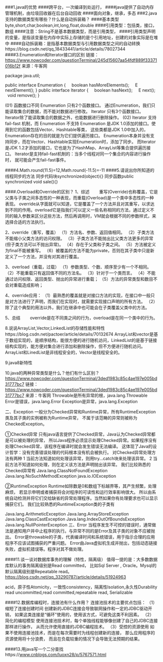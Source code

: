 ###1.java的优势
####跨平台，一次编译到处运行，
####java提供了自动内存管理机制，由垃圾回收器在后台自动回收
####面向对象，继承，多态
###2.java支持的数据类型有哪些？什么是自动拆装箱？
####基本类型byte,short,char,boolean,int,long,float,double
####引用类型：包括类，接口，数组
####注意：String不是基本数据类型，而是引用类型，
####引用类型声明的变量，是指该变量在内存中实际上存储的是个引用地址，创建的对象实际是在堆中
####自动拆装箱：是指基本数据类型与引用数据类型之间的自动转换https://blog.csdn.net/qq_18433441/article/details/78027344
####3.Enumeration和Iterator接口的区别
链接：https://www.nowcoder.com/questionTerminal/245d15607aa54fdf889f33371016b12f
来源：牛客网

package java.util;

public interface Enumeration<E> {
    boolean hasMoreElements();
    E nextElement();
}
public interface Iterator<E> {
    boolean hasNext();
    E next();
    void remove();
}

(01) 函数接口不同
Enumeration 只有2个函数接口。 通过Enumeration，我们只能读取集合的数据，而不能对数据进行修改。 
Iterator 只有3个函数接口。 Iterator除了能读取集合的数据之外，也能数据进行删除操作。
(02) Iterator 支持 fail-fast 机制，而 Enumeration 不支持 
Enumeration 是JDK 1.0添加的接口。使用到它的函数包括Vector、Hashtable等类，
这些类都是JDK 1.0中加入的，Enumeration存在的目的就是为它们提供遍历接口。
Enumeration本身并没有支持同步，而在Vector、Hashtable实现Enumeration时，添加了同步。 
而Iterator 是JDK 1.2才添加的接口，它也是为了HashMap、ArrayList等集合提供遍历接口。
Iterator是支持fail-fast机制的：当多个线程对同一个集合的内容进行操作时，
就可能会产生fail-fast事件。

####4.Math.round(11.5)=12,Math.round(-11.5)=-11
####5.请说出你所知道的线程同步的方法
同步代码块synchronized(object){}
同步函数public synchronized void sale(){}

####.Overload和Override的区别？
1、综述 
　　重写(Override)也称覆盖，它是父类与子类之间多态性的一种表现，而重载(Overload)是一个类中多态性的一种表现。 override从字面就可以知道，它是覆盖了一个方法并且对其重写，以求达到不同的作用。overload它是指我们可以定义一些名称相同的方法，通过定义不同的输入参数来区分这些方法，然后再调用时，VM就会根据不同的参数样式，来选择合适的方法执行。

2、override（重写，覆盖） 
（1）方法名、参数、返回值相同。 
（2）子类方法不能缩小父类方法的访问权限。 
（3）子类方法不能抛出比父类方法更多的异常(但子类方法可以不抛出异常)。 
（4）存在于父类和子类之间。 
（5）方法被定义为final不能被重写。 
（6）被覆盖的方法不能为private，否则在其子类中只是新定义了一个方法，并没有对其进行覆盖。

3、overload（重载，过载） 
（1）参数类型、个数、顺序至少有一个不相同。 
（2）不能重载只有返回值不同的方法名。 
（3）针对于一个类而言。 
（4）不能通过访问权限、返回类型、抛出的异常进行重载； 
（5）方法的异常类型和数目不会对重载造成影响；

4、override应用： 
（1）最熟悉的覆盖就是对接口方法的实现，在接口中一般只是对方法进行了声明，而我们在实现时，就需要实现接口声明的所有方法。 
（2）除了这个典型的用法以外，我们在继承中也可能会在子类覆盖父类中的方法。

5、总结 
　　override是在不同类之间的行为，overload是在同一个类中的行为。

8.说说ArrayList,Vector,LinkedList的存储性能和特性https://blog.csdn.net/pactoer/article/details/70132674
ArrayList和vector是基于数组实现的，是顺序结构，能很方便的进行随机访问，LinkedList的是基于链接结构实现的，能方便对集合进行添加和删除操作，但不方便进行随机访问。
ArrayList和LinedList是非线程安全的，Vector是线程安全的。

9.java8新特性

10.java的两种异常类型是什么？他们有什么区别？https://www.nowcoder.com/questionTerminal/3ded1983c85c4ae197e005bd31777bc7
链接：https://www.nowcoder.com/questionTerminal/3ded1983c85c4ae197e005bd31777bc7
来源：牛客网
Throwable是所有异常的根，java.lang.Throwable
Error是错误，java.lang.Error
Exception是异常，java.lang.Exception

二、Exception
一般分为Checked异常和Runtime异常，所有RuntimeException类及其子类的实例被称为Runtime异常，
不属于该范畴的异常则被称为CheckedException。

①Checked异常
只有java语言提供了Checked异常，Java认为Checked异常都是可以被处理的异常，
所以Java程序必须显示处理Checked异常。如果程序没有处理Checked异常，该程序在编译时就会发生错误无法编译。
这体现了Java的设计哲学：没有完善错误处理的代码根本没有机会被执行。
对Checked异常处理方法有两种
1 当前方法知道如何处理该异常，则用try...catch块来处理该异常。
2 当前方法不知道如何处理，则在定义该方法是声明抛出该异常。
我们比较熟悉的Checked异常有
Java.lang.ClassNotFoundException
Java.lang.NoSuchMethodException
java.io.IOException

②RuntimeException
Runtime如除数是0和数组下标越界等，其产生频繁，处理麻烦，
若显示申明或者捕获将会对程序的可读性和运行效率影响很大。
所以由系统自动检测并将它们交给缺省的异常处理程序。当然如果你有处理要求也可以显示捕获它们。
我们比较熟悉的RuntimeException类的子类有

Java.lang.ArithmeticException
Java.lang.ArrayStoreException
Java.lang.ClassCastException
Java.lang.IndexOutOfBoundsException
Java.lang.NullPointerException
三、Error
当程序发生不可控的错误时，通常做法是通知用户并中止程序的执行。与异常不同的是Error及其子类的对象不应被抛出。
Error是throwable的子类，代表编译时间和系统错误，用于指示合理的应用程序不应该试图捕获的严重问题。
Error由Java虚拟机生成并抛出，包括动态链接失败，虚拟机错误等。程序对其不做处理。

####11.谈一谈对数据库事务的理解（特性，隔离级）
值得一提的是：大多数数据库默认的事务隔离级别是Read committed，
比如Sql Server , Oracle。Mysql的默认隔离级别是Repeatable read。
https://blog.csdn.net/qq_33290787/article/details/51924963

acid，原子性Atomicity，一致性consistency，隔离性Isolation,永久性Durability
read uncommitted,read committed,repeatable read, Serializable

####12.数据库编程时，连接池有什么作用？
连接池技术的主要优点包括：
（1） 缩短了连接创建时间
创建新的JDBC连接会导致联网操作和一定的JDBC驱动开销，
如果这类连接是“循环”使用的，使用该方式，可避免这类不利因素。
（2）简化的编程模型
使用连接池技术时，每个单独线程能够像创建了自己的JDBC连接那样进行操作，
从而允许使用直接的JDBC编程技术。
（3）受控的资源使用
如果不使用连接池技术，而是在每次需要时为线程创建新的连接，
那么应用程序的资源使用将十分浪费，
而且在负载较重的情况下会导致无法预期的结果。

####13.用java写一个二分查找https://www.cnblogs.com/luoxn28/p/5767571.html









